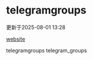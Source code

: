 # telegramgroups
更新于2025-08-01 13:28

[website](https://allgroups.github.io/telegramgroups/)

telegramgroups
telegram_groups
